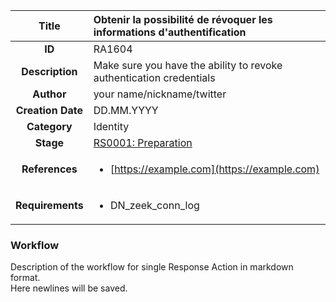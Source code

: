 | Title                       | Obtenir la possibilité de révoquer les informations d'authentification         |
|:---------------------------:|:--------------------|
| **ID**                      | RA1604            |
| **Description**             | Make sure you have the ability to revoke authentication credentials   |
| **Author**                  | your name/nickname/twitter        |
| **Creation Date**           | DD.MM.YYYY |
| **Category**                | Identity      |
| **Stage**                   |[RS0001: Preparation](../Response_Stages/RS0001.md)| 
| **References** |<ul><li>[https://example.com](https://example.com)</li></ul>|
| **Requirements** |<ul><li>DN_zeek_conn_log</li></ul>|

### Workflow

Description of the workflow for single Response Action in markdown format.  
Here newlines will be saved.  
